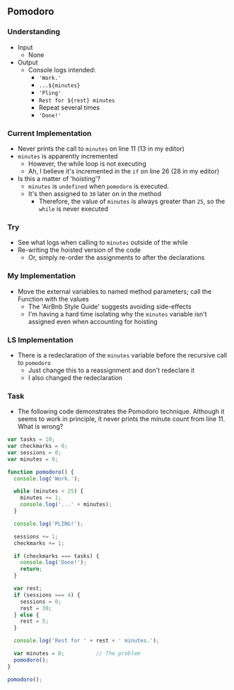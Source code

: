 ## Pomodoro

### Understanding
- Input
  + None
- Output
  + Console logs intended:
    * `'Work.'`
    * ``...${minutes}``
    * `'Pling'`
    * ``Rest for ${rest} minutes``
    * Repeat several times
    * `'Done!'`

### Current Implementation
- Never prints the call to `minutes` on line 11 (13 in my editor)
- `minutes` is apparently incremented
  + However, the while loop is not executing
  + Ah, I believe it's incremented in the `if` on line 26 (28 in my editor)
- Is this a matter of 'hoisting'?
  + `minutes` is `undefined` when `pomodoro` is executed.
  + It's then assigned to `30` later on in the method
    - Therefore, the value of `minutes` is always greater than `25`, so the `while` is never executed

### Try
- See what logs when calling to `minutes` outside of the while
- Re-writing the hoisted version of the code
  + Or, simply re-order the assignments to after the declarations

### My Implementation
- Move the external variables to named method parameters; call the Function with the values
  + The 'AirBnb Style Guide' suggests avoiding side-effects
  + I'm having a hard time isolating why the `minutes` variable isn't assigned even when accounting for hoisting

### LS Implementation
- There is a redeclaration of the `minutes` variable before the recursive call to `pomodoro`
  + Just change this to a reassignment and don't redeclare it
  + I also changed the redeclaration

### Task
- The following code demonstrates the Pomodoro technique. Although it seems to work in principle, it never prints the minute count from line 11. What is wrong?
```js
var tasks = 10;
var checkmarks = 0;
var sessions = 0;
var minutes = 0;

function pomodoro() {
  console.log('Work.');

  while (minutes < 25) {
    minutes += 1;
    console.log('...' + minutes);
  }

  console.log('PLING!');

  sessions += 1;
  checkmarks += 1;

  if (checkmarks === tasks) {
    console.log('Done!');
    return;
  }

  var rest;
  if (sessions === 4) {
    sessions = 0;
    rest = 30;
  } else {
    rest = 5;
  }

  console.log('Rest for ' + rest + ' minutes.');

  var minutes = 0;          // The problem
  pomodoro();
}

pomodoro();
```